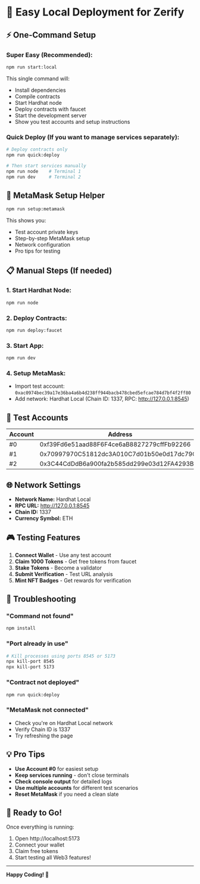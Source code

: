 # 🚀 Easy Local Deployment for Zerify

## ⚡ One-Command Setup

### **Super Easy (Recommended):**
```bash
npm run start:local
```
This single command will:
- Install dependencies
- Compile contracts
- Start Hardhat node
- Deploy contracts with faucet
- Start the development server
- Show you test accounts and setup instructions

### **Quick Deploy (If you want to manage services separately):**
```bash
# Deploy contracts only
npm run quick:deploy

# Then start services manually
npm run node    # Terminal 1
npm run dev     # Terminal 2
```

## 🦊 MetaMask Setup Helper

```bash
npm run setup:metamask
```
This shows you:
- Test account private keys
- Step-by-step MetaMask setup
- Network configuration
- Pro tips for testing

## 📋 Manual Steps (If needed)

### 1. **Start Hardhat Node:**
```bash
npm run node
```

### 2. **Deploy Contracts:**
```bash
npm run deploy:faucet
```

### 3. **Start App:**
```bash
npm run dev
```

### 4. **Setup MetaMask:**
- Import test account: `0xac0974bec39a17e36ba4a6b4d238ff944bacb478cbed5efcae784d7bf4f2ff80`
- Add network: Hardhat Local (Chain ID: 1337, RPC: http://127.0.0.1:8545)

## 🎯 Test Accounts

| Account | Address | Private Key |
|---------|---------|-------------|
| #0 | 0xf39Fd6e51aad88F6F4ce6aB8827279cffFb92266 | 0xac0974bec39a17e36ba4a6b4d238ff944bacb478cbed5efcae784d7bf4f2ff80 |
| #1 | 0x70997970C51812dc3A010C7d01b50e0d17dc79C8 | 0x59c6995e998f97a5a0044966f0945389dc9e86dae88c7a8412f4603b6b78690d |
| #2 | 0x3C44CdDdB6a900fa2b585dd299e03d12FA4293BC | 0x5de4111daa5ba4e5a4b434438e4eac0aa0b7a92bc0c83f4c8d3c602796b78690d |

## 🌐 Network Settings

- **Network Name:** Hardhat Local
- **RPC URL:** http://127.0.0.1:8545
- **Chain ID:** 1337
- **Currency Symbol:** ETH

## 🎮 Testing Features

1. **Connect Wallet** - Use any test account
2. **Claim 1000 Tokens** - Get free tokens from faucet
3. **Stake Tokens** - Become a validator
4. **Submit Verification** - Test URL analysis
5. **Mint NFT Badges** - Get rewards for verification

## 🐛 Troubleshooting

### **"Command not found"**
```bash
npm install
```

### **"Port already in use"**
```bash
# Kill processes using ports 8545 or 5173
npx kill-port 8545
npx kill-port 5173
```

### **"Contract not deployed"**
```bash
npm run quick:deploy
```

### **"MetaMask not connected"**
- Check you're on Hardhat Local network
- Verify Chain ID is 1337
- Try refreshing the page

## 💡 Pro Tips

- **Use Account #0** for easiest setup
- **Keep services running** - don't close terminals
- **Check console output** for detailed logs
- **Use multiple accounts** for different test scenarios
- **Reset MetaMask** if you need a clean slate

## 🚀 Ready to Go!

Once everything is running:
1. Open http://localhost:5173
2. Connect your wallet
3. Claim free tokens
4. Start testing all Web3 features!

---

**Happy Coding! 🎉**
